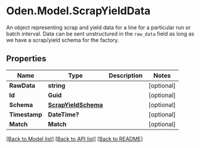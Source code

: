# Oden.Model.ScrapYieldData
An object representing scrap and yield data for a line for a particular run or batch interval. Data can be sent unstructured in the `raw_data` field as long as we have a scrap/yield schema for the factory. 

## Properties

Name | Type | Description | Notes
------------ | ------------- | ------------- | -------------
**RawData** | **string** |  | [optional] 
**Id** | **Guid** |  | [optional] 
**Schema** | [**ScrapYieldSchema**](ScrapYieldSchema.md) |  | [optional] 
**Timestamp** | **DateTime?** |  | [optional] 
**Match** | **Match** |  | [optional] 

[[Back to Model list]](../README.md#documentation-for-models) [[Back to API list]](../README.md#documentation-for-api-endpoints) [[Back to README]](../README.md)

